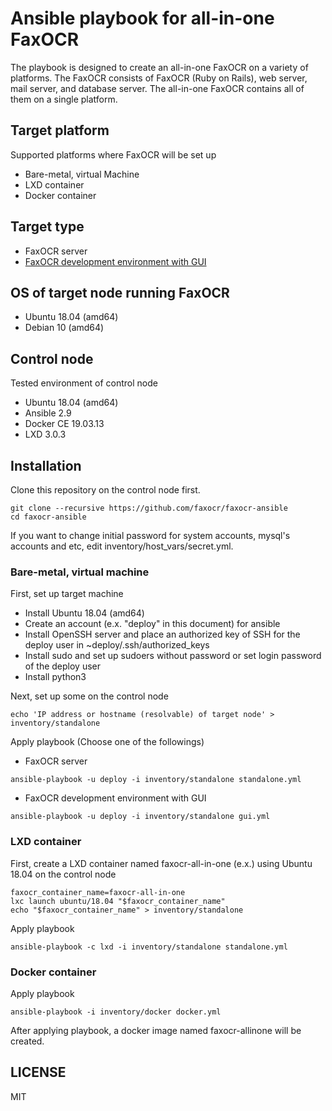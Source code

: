 # Ansible playbook for all-in-one FaxOCR
The playbook is designed to create an all-in-one FaxOCR on a variety of platforms. The FaxOCR consists of FaxOCR (Ruby on Rails), web server, mail server, and database server. The all-in-one FaxOCR contains all of them on a single platform.

## Target platform
Supported platforms where FaxOCR will be set up
- Bare-metal, virtual Machine
- LXD container
- Docker container

## Target type
- FaxOCR server
- [FaxOCR development environment with GUI](https://sites.google.com/site/faxocr2010/home/ji-pc-de-tamesu)

## OS of target node running FaxOCR
- Ubuntu 18.04 (amd64)
- Debian 10 (amd64)

## Control node
Tested environment of control node
- Ubuntu 18.04 (amd64)
- Ansible 2.9
- Docker CE 19.03.13
- LXD 3.0.3

## Installation
Clone this repository on the control node first.
```
git clone --recursive https://github.com/faxocr/faxocr-ansible
cd faxocr-ansible
```
If you want to change initial password for system accounts, mysql's accounts and etc, edit inventory/host_vars/secret.yml.

### Bare-metal, virtual machine
First, set up target machine
- Install Ubuntu 18.04 (amd64)
- Create an account (e.x. "deploy" in this document) for ansible
- Install OpenSSH server and place an authorized key of SSH for the deploy user in ~deploy/.ssh/authorized_keys
- Install sudo and set up sudoers without password or set login password of the deploy user
- Install python3

Next, set up some on the control node
```
echo 'IP address or hostname (resolvable) of target node' > inventory/standalone
```
Apply playbook (Choose one of the followings)
- FaxOCR server
```
ansible-playbook -u deploy -i inventory/standalone standalone.yml
```
- FaxOCR development environment with GUI
```
ansible-playbook -u deploy -i inventory/standalone gui.yml
```

### LXD container
First, create a LXD container named faxocr-all-in-one (e.x.) using Ubuntu 18.04 on the control node
```
faxocr_container_name=faxocr-all-in-one
lxc launch ubuntu/18.04 "$faxocr_container_name"
echo "$faxocr_container_name" > inventory/standalone
```
Apply playbook
```
ansible-playbook -c lxd -i inventory/standalone standalone.yml
```

### Docker container
Apply playbook
```
ansible-playbook -i inventory/docker docker.yml
```
After applying playbook, a docker image named faxocr-allinone will be created.

## LICENSE
MIT
